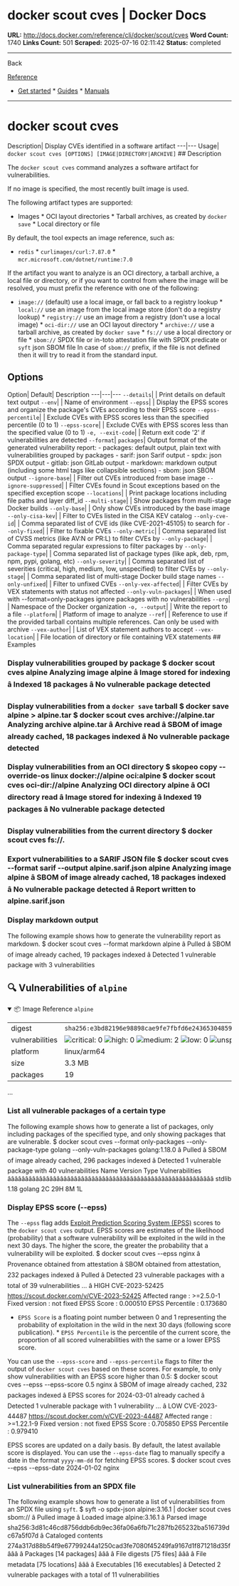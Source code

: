 # docker scout cves | Docker Docs

**URL:** http://docs.docker.com/reference/cli/docker/scout/cves
**Word Count:** 1740
**Links Count:** 501
**Scraped:** 2025-07-16 02:11:42
**Status:** completed

---

Back

[Reference](https://docs.docker.com/reference/)

  * [Get started](http://docs.docker.com/get-started/)   * [Guides](http://docs.docker.com/guides/)   * [Manuals](http://docs.docker.com/manuals/)

* * *

# docker scout cves

Description| Display CVEs identified in a software artifact   ---|---   Usage| `docker scout cves [OPTIONS] [IMAGE|DIRECTORY|ARCHIVE]`      ## Description

The `docker scout cves` command analyzes a software artifact for vulnerabilities.

If no image is specified, the most recently built image is used.

The following artifact types are supported:

  * Images   * OCI layout directories   * Tarball archives, as created by `docker save`   * Local directory or file

By default, the tool expects an image reference, such as:

  * `redis`   * `curlimages/curl:7.87.0`   * `mcr.microsoft.com/dotnet/runtime:7.0`

If the artifact you want to analyze is an OCI directory, a tarball archive, a local file or directory, or if you want to control from where the image will be resolved, you must prefix the reference with one of the following:

  * `image://` \(default\) use a local image, or fall back to a registry lookup   * `local://` use an image from the local image store \(don't do a registry lookup\)   * `registry://` use an image from a registry \(don't use a local image\)   * `oci-dir://` use an OCI layout directory   * `archive://` use a tarball archive, as created by `docker save`   * `fs://` use a local directory or file   * `sbom://` SPDX file or in-toto attestation file with SPDX predicate or `syft` json SBOM file In case of `sbom://` prefix, if the file is not defined then it will try to read it from the standard input.

## Options

Option| Default| Description   ---|---|---   `--details`| | Print details on default text output   `--env`| | Name of environment   `--epss`| | Display the EPSS scores and organize the package's CVEs according to their EPSS score      `--epss-percentile`| | Exclude CVEs with EPSS scores less than the specified percentile \(0 to 1\)      `--epss-score`| | Exclude CVEs with EPSS scores less than the specified value \(0 to 1\)      `-e, --exit-code`| | Return exit code '2' if vulnerabilities are detected   `--format`| `packages`| Output format of the generated vulnerability report:   \- packages: default output, plain text with vulnerabilities grouped by packages   \- sarif: json Sarif output   \- spdx: json SPDX output   \- gitlab: json GitLab output   \- markdown: markdown output \(including some html tags like collapsible sections\)   \- sbom: json SBOM output   `--ignore-base`| | Filter out CVEs introduced from base image   `--ignore-suppressed`| | Filter CVEs found in Scout exceptions based on the specified exception scope      `--locations`| | Print package locations including file paths and layer diff\_id   `--multi-stage`| | Show packages from multi-stage Docker builds   `--only-base`| | Only show CVEs introduced by the base image   `--only-cisa-kev`| | Filter to CVEs listed in the CISA KEV catalog   `--only-cve-id`| | Comma separated list of CVE ids \(like CVE-2021-45105\) to search for      `--only-fixed`| | Filter to fixable CVEs   `--only-metric`| | Comma separated list of CVSS metrics \(like AV:N or PR:L\) to filter CVEs by      `--only-package`| | Comma separated regular expressions to filter packages by   `--only-package-type`| | Comma separated list of package types \(like apk, deb, rpm, npm, pypi, golang, etc\)      `--only-severity`| | Comma separated list of severities \(critical, high, medium, low, unspecified\) to filter CVEs by      `--only-stage`| | Comma separated list of multi-stage Docker build stage names   `--only-unfixed`| | Filter to unfixed CVEs   `--only-vex-affected`| | Filter CVEs by VEX statements with status not affected   `--only-vuln-packages`| | When used with --format=only-packages ignore packages with no vulnerabilities      `--org`| | Namespace of the Docker organization   `-o, --output`| | Write the report to a file   `--platform`| | Platform of image to analyze   `--ref`| | Reference to use if the provided tarball contains multiple references.   Can only be used with archive   `--vex-author`| | List of VEX statement authors to accept   `--vex-location`| | File location of directory or file containing VEX statements      ## Examples

### Display vulnerabilities grouped by package               $ docker scout cves alpine     Analyzing image alpine     â Image stored for indexing     â Indexed 18 packages     â No vulnerable package detected     

### Display vulnerabilities from a `docker save` tarball               $ docker save alpine > alpine.tar          $ docker scout cves archive://alpine.tar     Analyzing archive alpine.tar     â Archive read     â SBOM of image already cached, 18 packages indexed     â No vulnerable package detected     

### Display vulnerabilities from an OCI directory               $ skopeo copy --override-os linux docker://alpine oci:alpine          $ docker scout cves oci-dir://alpine     Analyzing OCI directory alpine     â OCI directory read     â Image stored for indexing     â Indexed 19 packages     â No vulnerable package detected     

### Display vulnerabilities from the current directory               $ docker scout cves fs://.     

### Export vulnerabilities to a SARIF JSON file               $ docker scout cves --format sarif --output alpine.sarif.json alpine     Analyzing image alpine     â SBOM of image already cached, 18 packages indexed     â No vulnerable package detected     â Report written to alpine.sarif.json     

### Display markdown output

The following example shows how to generate the vulnerability report as markdown.               $ docker scout cves --format markdown alpine     â Pulled     â SBOM of image already cached, 19 packages indexed     â Detected 1 vulnerable package with 3 vulnerabilities     <h2>:mag: Vulnerabilities of <code>alpine</code></h2>          <details open="true"><summary>:package: Image Reference</strong> <code>alpine</code></summary>     <table>     <tr><td>digest</td><td><code>sha256:e3bd82196e98898cae9fe7fbfd6e2436530485974dc4fb3b7ddb69134eda2407</code></td><tr><tr><td>vulnerabilities</td><td><img alt="critical: 0" src="https://img.shields.io/badge/critical-0-lightgrey"/> <img alt="high: 0" src="https://img.shields.io/badge/high-0-lightgrey"/> <img alt="medium: 2" src="https://img.shields.io/badge/medium-2-fbb552"/> <img alt="low: 0" src="https://img.shields.io/badge/low-0-lightgrey"/> <img alt="unspecified: 1" src="https://img.shields.io/badge/unspecified-1-lightgrey"/></td></tr>     <tr><td>platform</td><td>linux/arm64</td></tr>     <tr><td>size</td><td>3.3 MB</td></tr>     <tr><td>packages</td><td>19</td></tr>     </table>     </details></table>     </details>     ...     

### List all vulnerable packages of a certain type

The following example shows how to generate a list of packages, only including packages of the specified type, and only showing packages that are vulnerable.               $ docker scout cves --format only-packages --only-package-type golang --only-vuln-packages golang:1.18.0     â Pulled     â SBOM of image already cached, 296 packages indexed     â Detected 1 vulnerable package with 40 vulnerabilities          Name   Version   Type         Vulnerabilities     âââââââââââââââââââââââââââââââââââââââââââââââââââââââââââ     stdlib  1.18     golang     2C    29H     8M     1L     

### Display EPSS score \(--epss\)

The `--epss` flag adds [Exploit Prediction Scoring System \(EPSS\)](https://www.first.org/epss/) scores to the `docker scout cves` output. EPSS scores are estimates of the likelihood \(probability\) that a software vulnerability will be exploited in the wild in the next 30 days. The higher the score, the greater the probability that a vulnerability will be exploited.               $ docker scout cves --epss nginx      â Provenance obtained from attestation      â SBOM obtained from attestation, 232 packages indexed      â Pulled      â Detected 23 vulnerable packages with a total of 39 vulnerabilities          ...           â HIGH CVE-2023-52425        https://scout.docker.com/v/CVE-2023-52425        Affected range  : >=2.5.0-1        Fixed version   : not fixed        EPSS Score      : 0.000510        EPSS Percentile : 0.173680     

  * `EPSS Score` is a floating point number between 0 and 1 representing the probability of exploitation in the wild in the next 30 days \(following score publication\).   * `EPSS Percentile` is the percentile of the current score, the proportion of all scored vulnerabilities with the same or a lower EPSS score.

You can use the `--epss-score` and `--epss-percentile` flags to filter the output of `docker scout cves` based on these scores. For example, to only show vulnerabilities with an EPSS score higher than 0.5:               $ docker scout cves --epss --epss-score 0.5 nginx      â SBOM of image already cached, 232 packages indexed      â EPSS scores for 2024-03-01 already cached      â Detected 1 vulnerable package with 1 vulnerability          ...           â LOW CVE-2023-44487        https://scout.docker.com/v/CVE-2023-44487        Affected range  : >=1.22.1-9        Fixed version   : not fixed        EPSS Score      : 0.705850        EPSS Percentile : 0.979410     

EPSS scores are updated on a daily basis. By default, the latest available score is displayed. You can use the `--epss-date` flag to manually specify a date in the format `yyyy-mm-dd` for fetching EPSS scores.               $ docker scout cves --epss --epss-date 2024-01-02 nginx     

### List vulnerabilities from an SPDX file

The following example shows how to generate a list of vulnerabilities from an SPDX file using `syft`.               $ syft -o spdx-json alpine:3.16.1 | docker scout cves sbom://      â Pulled image      â Loaded image                                                                                                                              alpine:3.16.1      â Parsed image                                                                    sha256:3d81c46cd8756ddb6db9ec36fa06a6fb71c287fb265232ba516739dc67a5f07d      â Cataloged contents                                                                     274a317d88b54f9e67799244a1250cad3fe7080f45249fa9167d1f871218d35f        âââ â Packages                        [14 packages]        âââ â File digests                    [75 files]        âââ â File metadata                   [75 locations]        âââ â Executables                     [16 executables]         â Detected 2 vulnerable packages with a total of 11 vulnerabilities